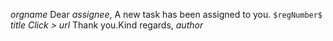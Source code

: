 $orgname$ 
Dear *$assignee$*, 
A new task has been assigned to you.
`$regNumber$` $title$
_Click >_ $url$
Thank you.Kind regards,
*$author$*
